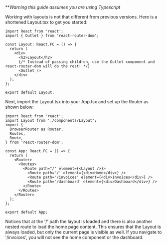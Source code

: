 *\**Warning this guide assumes you are using Typescript*

Working with layouts is not that different from previous versions. Here is a shortened Layout.tsx to get you started:

```
import React from 'react';
import { Outlet } from 'react-router-dom';

const Layout: React.FC = () => {
  return (
    <div>
      <h2>Layout</h2>
      {/* Instead of passing children, use the Outlet component and react-router-dom will do the rest! */}
      <Outlet />
    </div>
  );
};

export default Layout;
```

Next, import the Layout.tsx into your App.tsx and set up the Router as shown below:

```
import React from 'react';
import Layout from './components/Layout';
import {
  BrowserRouter as Router,
  Routes,
  Route,
} from 'react-router-dom';

const App: React.FC = () => {
  return (
    <Router>
      <Routes>
        <Route path="/" element={<Layout />}>
          <Route path='/' element={<div>Home</div>} />
          <Route path='/invoices' element={<div>Invoices</div>} />
          <Route path='/dashboard' element={<div>Dashboard</div>} />
        </Route>
      </Routes>
    </Router>
  );
};

export default App;
```

Notices that at the '/' path the layout is loaded and there is also another nested route to load the home page content. 
This ensures that the Layout is always loaded, but only the current page is visible as well. If you navigate to '/invoices', you will not see the home component
or the dashboard.
